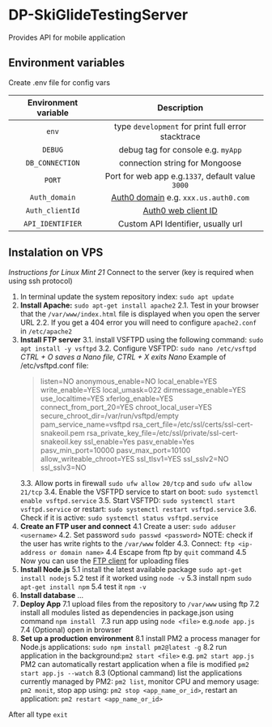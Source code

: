 # DP-SkiGlideTestingServer
Provides API for mobile application

## Environment variables 
Create .env file for config vars

| Environment variable | Description |     
| :---: | :---: | 
| `env` | type `development` for print full error stacktrace   |
| `DEBUG` | debug tag for console e.g. `myApp` |
| `DB_CONNECTION` | connection string for Mongoose |
| `PORT` | Port for web app e.g.`1337`, default value `3000` |
| `Auth_domain` | [Auth0 domain](https://manage.auth0.com/dashboard) e.g. `xxx.us.auth0.com`|
| `Auth_clientId`| [Auth0 web client ID](https://manage.auth0.com/dashboard) |
| `API_IDENTIFIER` | Custom API Identifier, usually url |

## Instalation on VPS 
*Instructions for Linux Mint 21*
Connect to the server (key is required when using ssh protocol)
1. In terminal update the system repository index: `sudo apt update`
2. **Install Apache:** `sudo apt-get install apache2`
2.1. Test in your browser that the `/var/www/index.html` file is displayed when you open the server URL 
2.2. If you get a 404 error you will need to configure `apache2.conf` in `/etc/apache2`
3. **Install FTP server**
3.1.  install VSFTPD using the following command: `sudo apt install -y vsftpd`
3.2.  Configure VSFTPD: `sudo nano /etc/vsftpd`
*CTRL + O saves a Nano file, CTRL + X exits Nano*
Example of /etc/vsftpd.conf file:
    >listen=NO
    anonymous_enable=NO
    local_enable=YES
    write_enable=YES
    local_umask=022
    dirmessage_enable=YES
    use_localtime=YES
    xferlog_enable=YES
    connect_from_port_20=YES
    chroot_local_user=YES
    secure_chroot_dir=/var/run/vsftpd/empty
    pam_service_name=vsftpd
    rsa_cert_file=/etc/ssl/certs/ssl-cert-snakeoil.pem
    rsa_private_key_file=/etc/ssl/private/ssl-cert-snakeoil.key
    ssl_enable=Yes
    pasv_enable=Yes
    pasv_min_port=10000
    pasv_max_port=10100
    allow_writeable_chroot=YES
    ssl_tlsv1=YES
    ssl_sslv2=NO
    ssl_sslv3=NO 
    >    
    3.3. Allow ports in firewall `sudo ufw allow 20/tcp` and `sudo ufw allow 21/tcp`
3.4. Enable the VSFTPD service to start on boot: `sudo systemctl enable vsftpd.service`
3.5. Start VSFTPD: `sudo systemctl start vsftpd.service` 
or restart: `sudo systemctl restart vsftpd.service`
3.6. Check if it is active: `sudo systemctl status vsftpd.service`
4. **Create an FTP user and connect** 
4.1  Create a user: `sudo adduser <username>`
4.2. Set password `sudo passwd <password>` 
NOTE: check if the user has write rights to the `/var/www` folder
4.3. Connect: `ftp <ip-address or domain name>`
4.4 Escape from ftp by `quit` command
4.5 Now you can use the [FTP client](https://filezilla-project.org/) for uploading files
5. **Install Node.js**
5.1 install the latest available package `sudo apt-get install nodejs`
5.2 test if it worked using `node -v` 
5.3 install npm `sudo apt-get install npm`
5.4 test it `npm -v`
6. **Install database**
...
7. **Deploy App**
7.1 upload files from the repository to `/var/www` using ftp
7.2 install all modules listed as dependencies in package.json using command `npm install `
7.3 run app using `node <file>` e.g.`node app.js`
7.4 (Optional) open in browser
8. **Set up a production environment**
8.1 install PM2 a process manager for Node.js applications: `sudo npm install pm2@latest -g`
8.2 run application in the background:`pm2 start <file>` e.g. `pm2 start app.js`
PM2 can automatically restart application when a file is modified `pm2 start app.js --watch`
8.3 (Optional cammand) list the applications currently managed by PM2: `pm2 list`, monitor CPU and memory usage: `pm2 monit`, stop app using: `pm2 stop <app_name_or_id>`,    restart an application: `pm2 restart <app_name_or_id>` 

<!---{::comment}
8.4 Set PM2 to start on boot: `pm2 startup systemd`
8.5 Copy displayed command 
8.6 Freeze a process list on reboot via: `pm2 save`
NOTE *You can remove init script via: `pm2 unstartup systemd`* 
8.7 Start the service with systemctl: `sudo systemctl start pm2-sammy`
{:/comment}--->
After all type `exit` 


